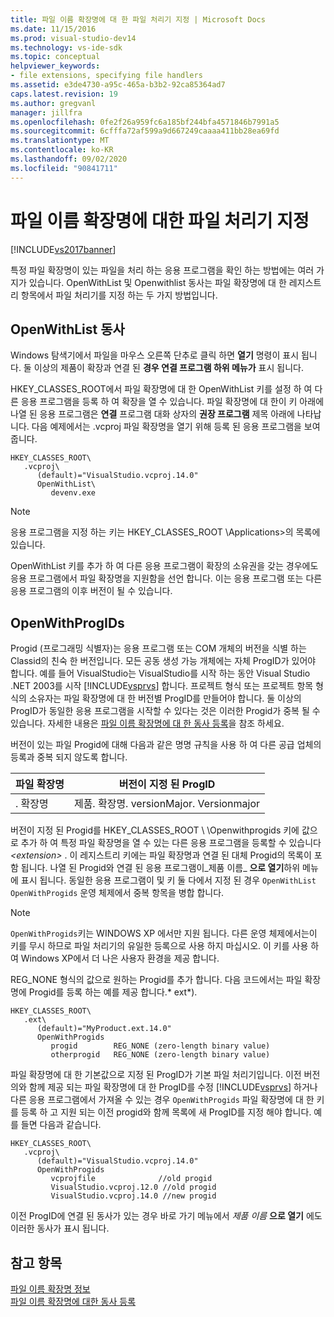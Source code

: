 ```yaml
---
title: 파일 이름 확장명에 대 한 파일 처리기 지정 | Microsoft Docs
ms.date: 11/15/2016
ms.prod: visual-studio-dev14
ms.technology: vs-ide-sdk
ms.topic: conceptual
helpviewer_keywords:
- file extensions, specifying file handlers
ms.assetid: e3de4730-a95c-465a-b3b2-92ca85364ad7
caps.latest.revision: 19
ms.author: gregvanl
manager: jillfra
ms.openlocfilehash: 0fe2f26a959fc6a185bf244bfa4571846b7991a5
ms.sourcegitcommit: 6cfffa72af599a9d667249caaaa411bb28ea69fd
ms.translationtype: MT
ms.contentlocale: ko-KR
ms.lasthandoff: 09/02/2020
ms.locfileid: "90841711"
---
```

# <a name="specifying-file-handlers-for-file-name-extensions"></a>파일 이름 확장명에 대한 파일 처리기 지정
[!INCLUDE[vs2017banner](../includes/vs2017banner.md)]

특정 파일 확장명이 있는 파일을 처리 하는 응용 프로그램을 확인 하는 방법에는 여러 가지가 있습니다. OpenWithList 및 Openwithlist 동사는 파일 확장명에 대 한 레지스트리 항목에서 파일 처리기를 지정 하는 두 가지 방법입니다.  
  
## <a name="openwithlist-verb"></a>OpenWithList 동사  
 Windows 탐색기에서 파일을 마우스 오른쪽 단추로 클릭 하면 **열기** 명령이 표시 됩니다. 둘 이상의 제품이 확장과 연결 된 **경우 연결 프로그램 하위 메뉴가** 표시 됩니다.  
  
 HKEY_CLASSES_ROOT에서 파일 확장명에 대 한 OpenWithList 키를 설정 하 여 다른 응용 프로그램을 등록 하 여 확장을 열 수 있습니다. 파일 확장명에 대 한이 키 아래에 나열 된 응용 프로그램은 **연결** 프로그램 대화 상자의 **권장 프로그램** 제목 아래에 나타납니다. 다음 예제에서는 .vcproj 파일 확장명을 열기 위해 등록 된 응용 프로그램을 보여 줍니다.  
  
```  
HKEY_CLASSES_ROOT\  
   .vcproj\  
      (default)="VisualStudio.vcproj.14.0"  
      OpenWithList\  
         devenv.exe  
```  
  
> [!NOTE]
> 응용 프로그램을 지정 하는 키는 HKEY_CLASSES_ROOT \Applications>의 목록에 있습니다.  
  
 OpenWithList 키를 추가 하 여 다른 응용 프로그램이 확장의 소유권을 갖는 경우에도 응용 프로그램에서 파일 확장명을 지원함을 선언 합니다. 이는 응용 프로그램 또는 다른 응용 프로그램의 이후 버전이 될 수 있습니다.  
  
## <a name="openwithprogids"></a>OpenWithProgIDs  
 Progid (프로그래밍 식별자)는 응용 프로그램 또는 COM 개체의 버전을 식별 하는 Classid의 친숙 한 버전입니다. 모든 공동 생성 가능 개체에는 자체 ProgID가 있어야 합니다. 예를 들어 VisualStudio는 VisualStudio를 시작 하는 동안 Visual Studio .NET 2003를 시작 [!INCLUDE[vsprvs](../includes/vsprvs-md.md)] 합니다. 프로젝트 형식 또는 프로젝트 항목 형식의 소유자는 파일 확장명에 대 한 버전별 ProgID를 만들어야 합니다. 둘 이상의 ProgID가 동일한 응용 프로그램을 시작할 수 있다는 것은 이러한 Progid가 중복 될 수 있습니다. 자세한 내용은 [파일 이름 확장명에 대 한 동사 등록](../extensibility/registering-verbs-for-file-name-extensions.md)을 참조 하세요.  
  
 버전이 있는 파일 Progid에 대해 다음과 같은 명명 규칙을 사용 하 여 다른 공급 업체의 등록과 중복 되지 않도록 합니다.  
  
|파일 확장명|버전이 지정 된 ProgID|  
|--------------------|----------------------|  
|. 확장명|제품. 확장명. versionMajor. Versionmajor|  
  
 버전이 지정 된 Progid를 HKEY_CLASSES_ROOT \\ \Openwithprogids 키에 값으로 추가 하 여 특정 파일 확장명을 열 수 있는 다른 응용 프로그램을 등록할 수 있습니다 *\<extension>* . 이 레지스트리 키에는 파일 확장명과 연결 된 대체 Progid의 목록이 포함 됩니다. 나열 된 Progid와 연결 된 응용 프로그램이_제품 이름_ **으로 열기**하위 메뉴에 표시 됩니다. 동일한 응용 프로그램이 및 키 둘 다에서 지정 된 경우 `OpenWithList` `OpenWithProgids` 운영 체제에서 중복 항목을 병합 합니다.  
  
> [!NOTE]
> `OpenWithProgids`키는 WINDOWS XP 에서만 지원 됩니다. 다른 운영 체제에서는이 키를 무시 하므로 파일 처리기의 유일한 등록으로 사용 하지 마십시오. 이 키를 사용 하 여 Windows XP에서 더 나은 사용자 환경을 제공 합니다.  
  
 REG_NONE 형식의 값으로 원하는 Progid를 추가 합니다. 다음 코드에서는 파일 확장명에 Progid를 등록 하는 예를 제공 합니다.* ext*).  
  
```  
HKEY_CLASSES_ROOT\  
   .ext\  
      (default)="MyProduct.ext.14.0"  
      OpenWithProgids  
         progid        REG_NONE (zero-length binary value)  
         otherprogid   REG_NONE (zero-length binary value)  
```  
  
 파일 확장명에 대 한 기본값으로 지정 된 ProgID가 기본 파일 처리기입니다. 이전 버전의와 함께 제공 되는 파일 확장명에 대 한 ProgID를 수정 [!INCLUDE[vsprvs](../includes/vsprvs-md.md)] 하거나 다른 응용 프로그램에서 가져올 수 있는 경우 `OpenWithProgids` 파일 확장명에 대 한 키를 등록 하 고 지원 되는 이전 progid와 함께 목록에 새 ProgID를 지정 해야 합니다. 예를 들면 다음과 같습니다.  
  
```  
HKEY_CLASSES_ROOT\  
   .vcproj\  
      (default)="VisualStudio.vcproj.14.0"  
      OpenWithProgids  
         vcprojfile              //old progid  
         VisualStudio.vcproj.12.0 //old progid  
         VisualStudio.vcproj.14.0 //new progid  
```  
  
 이전 ProgID에 연결 된 동사가 있는 경우 바로 가기 메뉴에서 *제품 이름* **으로 열기** 에도 이러한 동사가 표시 됩니다.  
  
## <a name="see-also"></a>참고 항목  
 [파일 이름 확장명 정보](../extensibility/about-file-name-extensions.md)   
 [파일 이름 확장명에 대한 동사 등록](../extensibility/registering-verbs-for-file-name-extensions.md)
